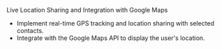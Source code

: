  Live Location Sharing and Integration with Google Maps  

- Implement real-time GPS tracking and location sharing with selected contacts.
- Integrate with the Google Maps API to display the user's location.
